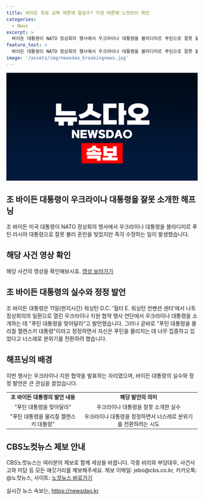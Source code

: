 ```yaml
---
title: 바이든 후보 교체 여론에 말실수? 거센 여론에 노컷브이 확인
categories:
  - News
excerpt: >
  바이든 대통령이 NATO 정상회의 행사에서 우크라이나 대통령을 블라디미르 푸틴으로 잘못 불러, 이후 곧바로 수정하는 일이 벌어졌다. 이는 우크라이나 지원 협약을 발표하는 자리에서 발생한 일로, 영상으로 확인할 수 있다. 현장에서 벌어진 이 사건은 노컷뉴스를 통해 제보할 수 있다.
feature_text: >
  바이든 대통령이 NATO 정상회의 행사에서 우크라이나 대통령을 블라디미르 푸틴으로 잘못 불러, 이후 곧바로 수정하는 일이 벌어졌다. 이는 우크라이나 지원 협약을 발표하는 자리에서 발생한 일로, 영상으로 확인할 수 있다. 현장에서 벌어진 이 사건은 노컷뉴스를 통해 제보할 수 있다.
image: '/assets/img/newsdao_breakingnews.jpg'
---
```


<p><img src="/assets/img/newsdao_breakingnews.jpg" alt="pcversion 속보" /></p>

<h2>조 바이든 대통령이  우크라이나 대통령을 잘못 소개한 해프닝</h2>

<p data-ke-size="size16">조 바이든 미국 대통령이 NATO 정상회의 행사에서 우크라이나 대통령을 블라디미르 푸틴 러시아 대통령으로 잘못 불러 혼란을 빚었지만 즉각 수정하는 일이 발생했습니다.</p>

<h2 data-ke-size="size26">해당 사건 영상 확인</h2>

<p data-ke-size="size16">해당 사건의 영상을 확인해보시죠. <a href="https://url.kr/b71afn" target="_blank">영상 보러가기</a></p>

<h2 data-ke-size="size26">조 바이든 대통령의 실수와 정정 발언</h2>

<p data-ke-size="size16">조 바이든 대통령은 11일(현지시간) 워싱턴 D.C. '월터 E. 워싱턴 컨벤션 센터'에서 나토 정상회의의 일환으로 열린 우크라이나 지원 협약 행사 연단에서 우크라이나 대통령을 소개하는 데 "푸틴 대통령을 맞아달라"고 발언했습니다. 그러나 곧바로 "푸틴 대통령을 물리칠 젤렌스키 대통령"이라고 정정하면서 자신은 푸틴을 물리치는 데 너무 집중하고 있었다고 너스레로 분위기를 전환하려 했습니다.</p>

<h2 data-ke-size="size26">해프닝의 배경</h2>

<p data-ke-size="size16">이번 행사는 우크라이나 지원 협약을 발표하는 자리였으며, 바이든 대통령의 실수와 정정 발언은 큰 관심을 끌었습니다.</p>

<table>
    <tr>
        <td style="text-align: center; height: 17px;"><b>조 바이든 대통령의 발언 내용</b></td>
        <td style="text-align: center; height: 17px;"><b>해당 발언의 의미</b></td>
    </tr>
    <tr>
        <td style="text-align: center; height: 17px;">"푸틴 대통령을 맞아달라"</td>
        <td style="text-align: center; height: 17px;">우크라이나 대통령을 잘못 소개한 실수</td>
    </tr>
    <tr>
        <td style="text-align: center; height: 17px;">"푸틴 대통령을 물리칠 젤렌스키 대통령"</td>
        <td style="text-align: center; height: 17px;">우크라이나 대통령을 정정하면서 너스레로 분위기를 전환하려는 시도</td>
    </tr>
</table>

<h2 data-ke-size="size26">CBS노컷뉴스 제보 안내</h2>

<p data-ke-size="size16">CBS노컷뉴스는 여러분의 제보로 함께 세상을 바꿉니다. 각종 비리와 부당대우, 사건사고와 미담 등 모든 얘깃거리를 제보해주세요. 제보 이메일: jebo@cbs.co.kr, 카카오톡: @노컷뉴스, 사이트: <a href="https://url.kr/b71afn" target="_blank">노컷뉴스 바로가기</a></p>
실시간 뉴스 속보는, <a href="https://newsdao.kr" rel="dofollow">https://newsdao.kr</a>


